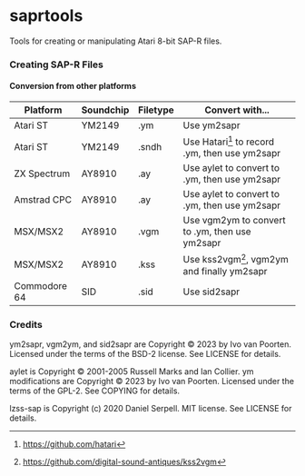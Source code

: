 # saprtools
Tools for creating or manipulating Atari 8-bit SAP-R files.

### Creating SAP-R Files

#### Conversion from other platforms

| Platform | Soundchip | Filetype | Convert with...|
| --- | --- | --- | --- |
| Atari ST | YM2149 | .ym | Use ym2sapr |
| Atari ST | YM2149 | .sndh | Use Hatari[^1] to record .ym, then use ym2sapr |
| ZX Spectrum | AY8910 | .ay | Use aylet to convert to .ym, then use ym2sapr |
| Amstrad CPC | AY8910 | .ay | Use aylet to convert to .ym, then use ym2sapr |
| MSX/MSX2 | AY8910 | .vgm | Use vgm2ym to convert to .ym, then use ym2sapr |
| MSX/MSX2 | AY8910 | .kss | Use kss2vgm[^2], vgm2ym and finally ym2sapr |
| Commodore 64 | SID | .sid | Use sid2sapr |

### Credits

ym2sapr, vgm2ym, and sid2sapr are Copyright © 2023 by Ivo van Poorten. Licensed under the terms of the BSD-2 license. See LICENSE for details.

aylet is Copyright © 2001-2005 Russell Marks and Ian Collier. ym modifications are Copyright © 2023 by Ivo van Poorten. Licensed under the terms of the GPL-2. See COPYING for details.

lzss-sap is Copyright (c) 2020 Daniel Serpell. MIT license. See LICENSE for details.

[^1]:https://github.com/hatari  
[^2]:https://github.com/digital-sound-antiques/kss2vgm  
